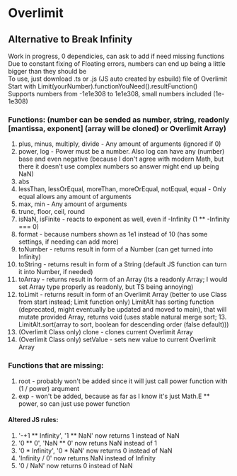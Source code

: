 # Overlimit
## Alternative to Break Infinity
Work in progress, 0 dependicies, can ask to add if need missing functions \
Due to constant fixing of Floating errors, numbers can end up being a little bigger than they should be \
To use, just download .ts or .js (JS auto created by esbuild) file of Overlimit \
Start with Limit(yourNumber).functionYouNeed().resultFunction() \
Supports numbers from -1e1e308 to 1e1e308, small numbers included (1e-1e308)
### Functions: (number can be sended as number, string, readonly [mantissa, exponent] (array will be cloned) or Overlimit Array)
1. plus, minus, multiply, divide - Any amount of arguments (ignored if 0)
2. power, log - Power must be a number. Also log can have any (number) base and even negative (because I don't agree with modern Math, but there it doesn't use complex numbers so answer might end up being NaN)
3. abs
4. lessThan, lessOrEqual, moreThan, moreOrEqual, notEqual, equal - Only equal allows any amount of arguments
5. max, min - Any amount of arguments
6. trunc, floor, ceil, round
7. isNaN, isFinite - reacts to exponent as well, even if -Infinity (1 ** -Infinity === 0)
8. format - because numbers shown as 1e1 instead of 10 (has some settings, if needing can add more)
9. toNumber - returns result in form of a Number (can get turned into Infinity)
10. toString - returns result in form of a String (default JS function can turn it into Number, if needed)
11. toArray - returns result in form of an Array (its a readonly Array; I would set Array type properly as readonly, but TS being annoying)
12. toLimit - returns result in form of an Overlimit Array (better to use Class from start instead; Limit function only)
LimitAlt has sorting function (deprecated, might eventually be updated and moved to main), that will mutate provided Array, returns void (uses stable natural merge sort; 13. LimitAlt.sort(array to sort, boolean for descending order (false default)))
14. (Overlimit Class only) clone - clones current Overlimit Array
15. (Overlimit Class only) setValue - sets new value to current Overlimit Array
### Functions that are missing:
1. root - probably won't be added since it will just call power function with (1 / power) arqument
2. exp - won't be added, because as far as I know it's just Math.E ** power, so can just use power function
#### Altered JS rules:
1. '-+1 ** Infinity', '1 ** NaN' now returns 1 instead of NaN
2. '0 ** 0', 'NaN ** 0' now retuns NaN instead of 1
3. '0 * Infinity', '0 * NaN' now returns 0 instead of NaN
4. 'Infinity / 0' now returns NaN instead of Infinity
5. '0 / NaN' now returns 0 instead of NaN
